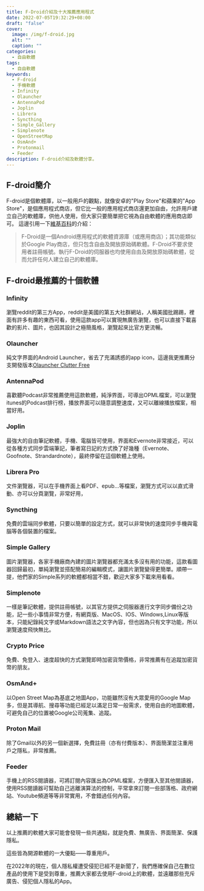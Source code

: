 ```yaml
---
title: F-Droid介紹及十大推薦應用程式
date: 2022-07-05T19:32:29+08:00
draft: "false"
cover:
  image: /img/f-droid.jpg
  alt: ""
  caption: ""
categories:
  - 自由軟體
tags:
  - 自由軟體
keywords:
  - F-droid
  - 手機軟體
  - Infinity
  - Olauncher
  - AntennaPod
  - Joplin
  - Librera
  - Syncthing
  - Simple_Gallery
  - Simplenote
  - OpenStreetMap
  - OsmAnd+
  - Protonmail
  - Feeder
description: F-droid介紹及軟體分享。
---
```

F-droid簡介
---
F-droid是個軟體庫，以一般用戶的觀點，就像安卓的"Play Store"和蘋果的"App Store"，是個應用程式商店，但它比一般的應用程式商店還更加自由，允許用戶建立自己的軟體庫，供他人使用，但大家只要簡單把它視為自由軟體的應用商店即可。
這邊引用一下[維基百科](https://zh.wikipedia.org/zh-tw/F-Droid)的介紹：
> F-Droid是一個Android應用程式的軟體資源庫（或應用商店）；其功能類似於Google Play商店，但只包含自由及開放原始碼軟體。F-Droid不要求使用者註冊帳號。執行F-Droid的伺服器也均使用自由及開放原始碼軟體，從而允許任何人建立自己的軟體庫。

F-droid最推薦的十個軟體
---
### Infinity
瀏覽reddit的第三方App，reddit是美國的第五大社群網站，人稱美國批踢踢，裡面有許多有趣的東西可看，使用這款app可以實現無廣告瀏覽，也可以直接下載喜歡的影片、圖片，也因其設計之極簡風格，瀏覽起來比官方更流暢。
### Olauncher
純文字界面的Android Launcher，省去了充滿誘惑的app icon，這邊我更推薦分支開發版本[Olauncher Clutter Free](https://f-droid.org/packages/app.olaunchercf/)
### AntennaPod
喜歡聽Podcast非常推薦使用這款軟體，純淨界面，可導出OPML檔案，可以瀏覽itunes的Podcast排行榜，播放界面可以隨意調整速度，又可以離線播放檔案，相當好用。
### Joplin
最強大的自由筆記軟體，手機、電腦皆可使用，界面和Evernote非常接近，可以從各種方式同步雲端筆記，筆者寫日記的方式換了好幾種（Evernote、Goofnote、Strandardnote），最終停留在這個軟體上使用。
### Librera Pro
文件瀏覽器，可以在手機界面上看PDF、epub…等檔案，瀏覽方式可以以直式滑動、亦可以分頁瀏覽，非常好用，
### Syncthing
免費的雲端同步軟體，只要以簡單的設定方式，就可以非常快的速度同步手機與電腦等各個裝置的檔案。
### Simple Gallery
圖片瀏覽器，各家手機廠商內建的圖片瀏覽器都充滿太多沒有用的功能，這款看圖器回歸最初，單純瀏覽並搭配簡易的編輯模式，讓圖片瀏覽變得更簡單。順帶一提，他們家的Simple系列的軟體都相當不錯，歡迎大家多下載來用看看。
### Simplenote
一樣是筆記軟體，提供註冊帳號，以其官方提供之伺服器進行文字同步備份之功能，記一些小事情非常方便，有網頁版、MacOS、IOS、Windows,Linux等版本，只能紀錄純文字或Markdown語法之文字內容，但也因為只有文字功能，所以瀏覽速度飛快無比。
### Crypto Price
免費、免登入、速度超快的方式瀏覽即時加密貨幣價格，非常推薦有在追蹤加密貨幣的朋友。
### OsmAnd+
以Open Street Map為基底之地圖App，功能雖然沒有大眾愛用的Google Map多，但是其導航、搜尋等功能已經足以滿足日常一般需求，使用自由的地圖軟體，可避免自己的位置被Google公司蒐集、追蹤。
### Proton Mail
除了Gmail以外的另一個新選擇，免費註冊（亦有付費版本）、界面簡潔並注重用戶之隱私，非常推薦。
### Feeder
手機上的RSS閱讀器，可將訂閱內容匯出為OPML檔案，方便匯入至其他閱讀器，使用RSS閱讀器可幫助自己逃離演算法的控制，平常拿來訂閱一些部落格、政府網站、Youtube頻道等等非常實用，不會錯過任何內容。

總結一下
---
以上推薦的軟體大家可能會發現一些共通點，就是免費、無廣告、界面簡潔、保護隱私。

這些皆為開源軟體的一大優點——尊重用戶。

在2022年的現在，個人隱私權遭受侵犯已經不是新聞了，我們應確保自己在數位產品的使用下是受到尊重，推薦大家都去使用F-droid上的軟體，並遠離那些充斥廣告、侵犯個人隱私的App。